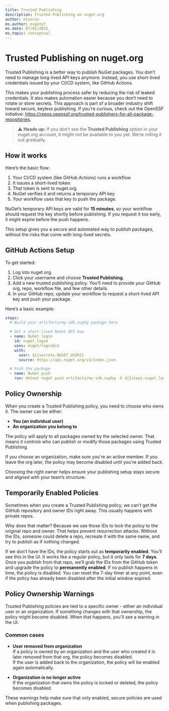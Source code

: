 ```yaml
---
title: Trusted Publishing
description: Trusted Publishing on nuget.org
author: etvorun
ms.author: evgenyt
ms.date: 07/01/2025
ms.topic: conceptual
---
```


# Trusted Publishing on nuget.org

Trusted Publishing is a better way to publish NuGet packages. You don’t need to manage long-lived API keys anymore. Instead, you use short-lived credentials issued by your CI/CD system, like GitHub Actions.

This makes your publishing process safer by reducing the risk of leaked credentials. It also makes automation easier because you don’t need to rotate or store secrets. This approach is part of a broader industry shift toward secure, keyless publishing. If you're curious, check out the OpenSSF initiative: https://repos.openssf.org/trusted-publishers-for-all-package-repositories.

> ⚠️ **Heads up:** If you don’t see the **Trusted Publishing** option in your nuget.org account, it might not be available to you yet. We’re rolling it out gradually.

## How it works

Here’s the basic flow:

1. Your CI/CD system (like GitHub Actions) runs a workflow.
2. It issues a short-lived token.
3. That token is sent to nuget.org.
4. NuGet verifies it and returns a temporary API key.
5. Your workflow uses that key to push the package.

NuGet’s temporary API keys are valid for **15 minutes**, so your workflow should request the key shortly before publishing. If you request it too early, it might expire before the push happens.

This setup gives you a secure and automated way to publish packages, without the risks that come with long-lived secrets.


## GitHub Actions Setup

To get started:

1. Log into nuget.org.
2. Click your username and choose **Trusted Publishing**.
3. Add a new trusted publishing policy. You’ll need to provide your GitHub org, repo, workflow file, and few other details.
4. In your GitHub repo, update your workflow to request a short-lived API key and push your package.

Here’s a basic example:

```yaml
steps:
  # Build your artifacts/my-sdk.nupkg package here

  # Get a short-lived NuGet API key
  - name: NuGet login
    id: nuget_login
    uses: nuget/login@v1
    with:
      user: ${{secrets.NUGET_USER}}
      source: https://api.nuget.org/v3/index.json

  # Push the package
  - name: NuGet push
    run: dotnet nuget push artifacts/my-sdk.nupkg -k ${{steps.nuget_login.outputs.NUGET_API_KEY}} -s https://api.nuget.org/v3/index.json
```


## Policy Ownership

When you create a Trusted Publishing policy, you need to choose who owns it. The owner can be either:

- **You (an individual user)**
- **An organization you belong to**

The policy will apply to all packages owned by the selected owner. That means it controls who can publish or modify those packages using Trusted Publishing.

If you choose an organization, make sure you're an active member. If you leave the org later, the policy may become disabled until you're added back.

Choosing the right owner helps ensure your publishing setup stays secure and aligned with your team’s structure.


## Temporarily Enabled Policies

Sometimes when you create a Trusted Publishing policy, we can’t get the GitHub repository and owner IDs right away. This usually happens with private repos.

Why does that matter? Because we use those IDs to lock the policy to the original repo and owner. That helps prevent resurrection attacks. Without the IDs, someone could delete a repo, recreate it with the same name, and try to publish as if nothing changed.

If we don’t have the IDs, the policy starts out as **temporarily enabled**. You’ll see this in the UI. It works like a regular policy, but it only lasts for **7 days**.
Once you publish from that repo, we’ll grab the IDs from the GitHub token and upgrade the policy to **permanently enabled**.
If no publish happens in time, the policy is disabled. You can reset the 7-day timer at any point, even if the policy has already been disabled after the initial window expired.

## Policy Ownership Warnings

Trusted Publishing policies are tied to a specific owner - either an individual user or an organization.
If something changes with that ownership, the policy might become disabled. When that happens, you'll see a warning in the UI.

### Common cases

- **User removed from organization**  
  If a policy is owned by an organization and the user who created it is later removed from that org, the policy becomes disabled.  
  If the user is added back to the organization, the policy will be enabled again automatically.

- **Organization is no longer active**  
  If the organization that owns the policy is locked or deleted, the policy becomes disabled.

These warnings help make sure that only enabled, secure policies are used when publishing packages.
